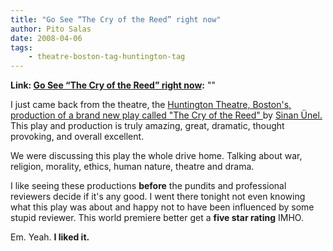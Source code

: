 ```yaml
---
title: "Go See “The Cry of the Reed” right now"
author: Pito Salas
date: 2008-04-06
tags:
    - theatre-boston-tag-huntington-tag
---
```


**Link: [Go See “The Cry of the Reed” right now](None):** ""



I just came back from the theatre, the [Huntington Theatre, Boston's,
production of a brand new play called "The Cry of the Reed"
](<http://www.huntingtontheatre.org/season/production.aspx?id=4012&src=t>)by
[Sinan
Ünel.](<http://www.massculturalcouncil.org/gallery/artistDetail.asp?App=20072056>)
This play and production is truly amazing, great, dramatic, thought provoking,
and overall excellent.

We were discussing this play the whole drive home. Talking about war,
religion, morality, ethics, human nature, theatre and drama.

I like seeing these productions **before** the pundits and professional
reviewers decide if it's any good. I went there tonight not even knowing what
this play was about and happy not to have been influenced by some stupid
reviewer. This world premiere better get a **five star rating** IMHO.

Em. Yeah. **I liked it.**


